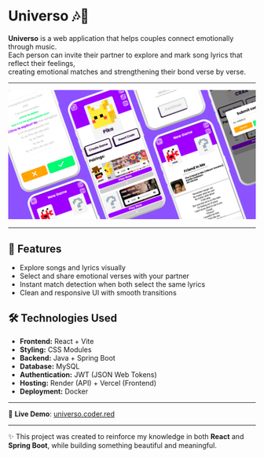 # Universo 🎶💙

**Universo** is a web application that helps couples connect emotionally through music.  
Each person can invite their partner to explore and mark song lyrics that reflect their feelings,  
creating emotional matches and strengthening their bond verse by verse.  

---

![Preview](./public/images/uni-verso-app.png)

---

## 🌌 Features
- Explore songs and lyrics visually
- Select and share emotional verses with your partner
- Instant match detection when both select the same lyrics
- Clean and responsive UI with smooth transitions

## 🛠️ Technologies Used  
- **Frontend:** React + Vite  
- **Styling:** CSS Modules  
- **Backend:** Java + Spring Boot  
- **Database:** MySQL  
- **Authentication:** JWT (JSON Web Tokens)  
- **Hosting:** Render (API) + Vercel (Frontend)  
- **Deployment:** Docker  

---

🔗 **Live Demo**: [universo.coder.red](https://universo.coder.red)

---

✨ This project was created to reinforce my knowledge in both **React** and **Spring Boot**, while building something beautiful and meaningful.
